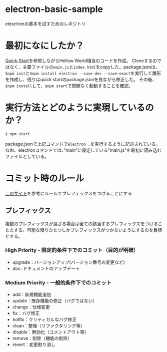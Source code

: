 # electron-basic-sample
elesctronの基本を試すためのレポジトリ

# 最初になにしたか？

[Quick-Start](https://github.com/electron/electron-quick-start)を参照しながらHellow World相当のコードを作成。
Cloneするのではなく、主要ファイルの`main.js`と`index.html`をcopyした。package.jsonは、`$npm init`と`$npm install electron --save-dev --save-exact`を実行して雛形を作成し、残りはquick startのpackage.jsonを見ながら修正した。
その後、`$npm install`して、`$npm start`で問題なく起動することを確認。

# 実行方法とどのように実現しているのか？

```
$ npm start
```
package.jsonで上記コマンドで`electron .`を実行するように記述されている。
なお、electronコマンドでは、”main”に設定している"main.js"を最初に読み込むファイルとしている。


# コミット時のルール

[このサイト](https://qiita.com/itosho/items/9565c6ad2ffc24c09364)を参考にルールでプレフィックスをつけることにする


## プレフィックス

複数のプレフィックスが混ざる場合は全ての該当するプレフィックスをつけることとする。可能な限りひとつしかプレフィックスがつかないようにするのを目標とする。

### High Priority - 限定的条件下でのコミット（目的が明確）
* upgrade：バージョンアップ(バージョン番号の変更など)
* doc: ドキュメントのアップデート

### Medium Priority - 一般的条件下でのコミット
* add：新規機能追加
* update：既存機能の修正（バグではない）
* change：仕様変更
* fix：バグ修正
* hotfix：クリティカルなバグ修正
* clean：整理（リファクタリング等）
* disable：無効化（コメントアウト等）
* remove：削除（機能の削除）
* revert：変更取り消し
